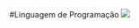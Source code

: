 #Linguagem de Programação [<img src="https://img.shields.io/badge/LPG0002-Linguagem%20de%20Programa%C3%A7%C3%A3o-brightgreen.svg">](https://github.com/TADS-UDESC/disciplinas/tree/master/LPG0002) 
